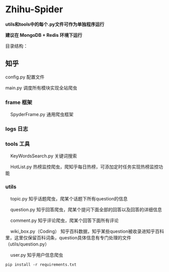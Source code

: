 ﻿# Zhihu-Spider
 
 
**utils和tools中的每个.py文件可作为单独程序运行**

**建议在 MongoDB + Redis 环境下运行**


目录结构：

## 知乎

config.py 配置文件

main.py 调度所有模块实现全站爬虫

### frame  框架

&nbsp; &nbsp; SpyderFrame.py 通用爬虫框架

### logs 日志

### tools  工具

&nbsp; &nbsp; KeyWordsSearch.py 关键词搜索

&nbsp; &nbsp; HotList.py 热榜监控爬虫，爬知乎每日热榜，可添加定时任务实现热榜监控功能

### utils
&nbsp; &nbsp; topic.py 知乎话题爬虫，爬某个话题下所有question的信息

&nbsp; &nbsp; question.py 知乎回答爬虫，爬某个提问下面全部的回答以及回答的详细信息

&nbsp; &nbsp; comment.py 知乎评论爬虫，爬某个回答下面所有评论

&nbsp; &nbsp; wiki_box.py（Coding） 知乎百科数据，知乎某些question被收录进知乎百科里，这里仅保留百科词条，question具体信息有专门处理的文件（utils/question.py）

&nbsp; &nbsp; user.py 知乎用户信息爬虫

```shell
pip install -r requirements.txt
```
